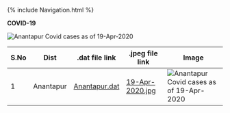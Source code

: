 {% include Navigation.html %}


**COVID-19**

<img src="https://deepuhub.github.io/images/COVID-19/19-Apr-2020.jpg" alt="Anantapur Covid cases as of 19-Apr-2020"> 
<br>

S.No | Dist | .dat file link | .jpeg file link | Image 
------------ | ------------ | ------------ | ------------ | -----------------
1 | Anantapur |[Anantapur.dat](https://github.com/deepuHub/deepuhub.github.io/blob/master/COVID-19/Anantapur.dat)| [19-Apr-2020.jpg](https://github.com/deepuHub/deepuhub.github.io/blob/master/COVID-19/19-Apr-2020.jpg) | <img src="https://deepuhub.github.io/images/COVID-19/19-Apr-2020.jpg" alt="Anantapur Covid cases as of 19-Apr-2020">
